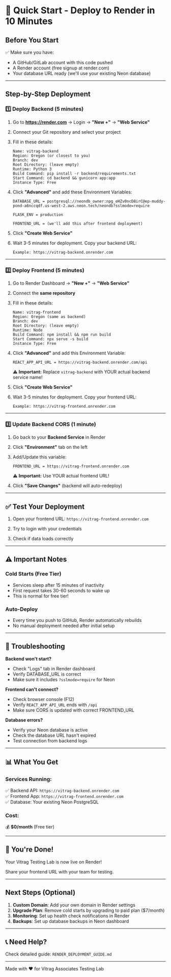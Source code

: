 # 🚀 Quick Start - Deploy to Render in 10 Minutes

## Before You Start
✅ Make sure you have:
- A GitHub/GitLab account with this code pushed
- A Render account (free signup at render.com)
- Your database URL ready (we'll use your existing Neon database)

---

## Step-by-Step Deployment

### 1️⃣ Deploy Backend (5 minutes)

1. Go to **https://render.com** → Login → **"New +"** → **"Web Service"**

2. Connect your Git repository and select your project

3. Fill in these details:
   ```
   Name: vitrag-backend
   Region: Oregon (or closest to you)
   Branch: dev
   Root Directory: (leave empty)
   Runtime: Python 3
   Build Command: pip install -r backend/requirements.txt
   Start Command: cd backend && gunicorn app:app
   Instance Type: Free
   ```

4. Click **"Advanced"** and add these Environment Variables:
   ```
   DATABASE_URL = postgresql://neondb_owner:npg_eHZv0ncD8irC@ep-muddy-pond-a6nccqdf.us-west-2.aws.neon.tech/neondb?sslmode=require
   
   FLASK_ENV = production
   
   FRONTEND_URL = (we'll add this after frontend deployment)
   ```

5. Click **"Create Web Service"**

6. Wait 3-5 minutes for deployment. Copy your backend URL:
   ```
   Example: https://vitrag-backend.onrender.com
   ```

---

### 2️⃣ Deploy Frontend (5 minutes)

1. Go to Render Dashboard → **"New +"** → **"Web Service"**

2. Connect the **same repository**

3. Fill in these details:
   ```
   Name: vitrag-frontend
   Region: Oregon (same as backend)
   Branch: dev
   Root Directory: (leave empty)
   Runtime: Node
   Build Command: npm install && npm run build
   Start Command: npx serve -s build
   Instance Type: Free
   ```

4. Click **"Advanced"** and add this Environment Variable:
   ```
   REACT_APP_API_URL = https://vitrag-backend.onrender.com/api
   ```
   ⚠️ **Important:** Replace `vitrag-backend` with YOUR actual backend service name!

5. Click **"Create Web Service"**

6. Wait 3-5 minutes for deployment. Copy your frontend URL:
   ```
   Example: https://vitrag-frontend.onrender.com
   ```

---

### 3️⃣ Update Backend CORS (1 minute)

1. Go back to your **Backend Service** in Render

2. Click **"Environment"** tab on the left

3. Add/Update this variable:
   ```
   FRONTEND_URL = https://vitrag-frontend.onrender.com
   ```
   ⚠️ **Important:** Use YOUR actual frontend URL!

4. Click **"Save Changes"** (backend will auto-redeploy)

---

## ✅ Test Your Deployment

1. Open your frontend URL: `https://vitrag-frontend.onrender.com`

2. Try to login with your credentials

3. Check if data loads correctly

---

## ⚠️ Important Notes

### Cold Starts (Free Tier)
- Services sleep after 15 minutes of inactivity
- First request takes 30-60 seconds to wake up
- This is normal for free tier!

### Auto-Deploy
- Every time you push to GitHub, Render automatically rebuilds
- No manual deployment needed after initial setup

---

## 🔧 Troubleshooting

**Backend won't start?**
- Check "Logs" tab in Render dashboard
- Verify DATABASE_URL is correct
- Make sure it includes `?sslmode=require` for Neon

**Frontend can't connect?**
- Check browser console (F12)
- Verify `REACT_APP_API_URL` ends with `/api`
- Make sure CORS is updated with correct FRONTEND_URL

**Database errors?**
- Verify your Neon database is active
- Check the database URL hasn't expired
- Test connection from backend logs

---

## 📊 What You Get

### Services Running:
✅ Backend API: `https://vitrag-backend.onrender.com`  
✅ Frontend App: `https://vitrag-frontend.onrender.com`  
✅ Database: Your existing Neon PostgreSQL  

### Cost:
💰 **$0/month** (Free tier)

---

## 🎉 You're Done!

Your Vitrag Testing Lab is now live on Render!

Share your frontend URL with your team for testing.

---

## Next Steps (Optional)

1. **Custom Domain**: Add your own domain in Render settings
2. **Upgrade Plan**: Remove cold starts by upgrading to paid plan ($7/month)
3. **Monitoring**: Set up health check notifications in Render
4. **Backups**: Set up database backups in Neon dashboard

---

## 📞 Need Help?

Check detailed guide: `RENDER_DEPLOYMENT_GUIDE.md`

---

Made with ❤️ for Vitrag Associates Testing Lab

